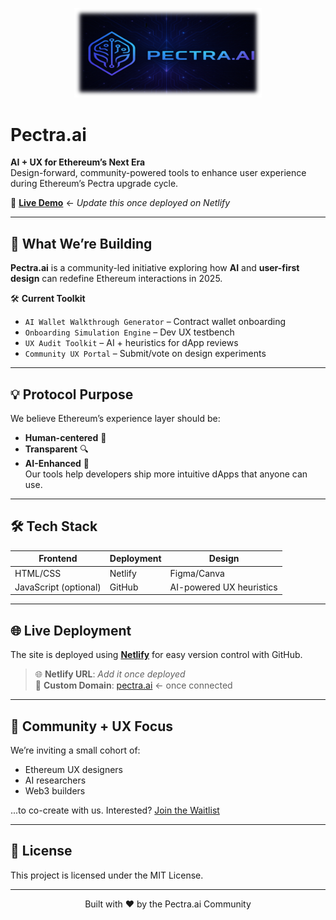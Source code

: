 <p align="center">
  <img src="images/pectra-logo.png" alt="Pectra.ai Logo" width="300"/>
</p>

# Pectra.ai

**AI + UX for Ethereum’s Next Era**  
Design-forward, community-powered tools to enhance user experience during Ethereum’s Pectra upgrade cycle.

🚀 [**Live Demo**](https://pectra-ai.netlify.app) ← _Update this once deployed on Netlify_

---

## 🧪 What We’re Building

**Pectra.ai** is a community-led initiative exploring how **AI** and **user-first design** can redefine Ethereum interactions in 2025.

🛠️ **Current Toolkit**  
- `AI Wallet Walkthrough Generator` – Contract wallet onboarding
- `Onboarding Simulation Engine` – Dev UX testbench
- `UX Audit Toolkit` – AI + heuristics for dApp reviews
- `Community UX Portal` – Submit/vote on design experiments

---

## 💡 Protocol Purpose

We believe Ethereum’s experience layer should be:
- **Human-centered** 🧠
- **Transparent** 🔍
- **AI-Enhanced** 🤖  
Our tools help developers ship more intuitive dApps that anyone can use.

---

## 🛠️ Tech Stack

| Frontend | Deployment | Design |
|----------|-------------|--------|
| HTML/CSS | Netlify     | Figma/Canva |
| JavaScript (optional) | GitHub | AI-powered UX heuristics |

---

## 🌐 Live Deployment

The site is deployed using [**Netlify**](https://www.netlify.com/) for easy version control with GitHub.

> 🌐 **Netlify URL**: _Add it once deployed_  
> 🔗 **Custom Domain**: [pectra.ai](https://pectra.ai) ← once connected

---

## 🧠 Community + UX Focus

We’re inviting a small cohort of:
- Ethereum UX designers
- AI researchers
- Web3 builders

...to co-create with us. Interested? [Join the Waitlist](#)

---

## 🪪 License

This project is licensed under the MIT License.

---

<p align="center">
  Built with ❤️ by the Pectra.ai Community
</p>
